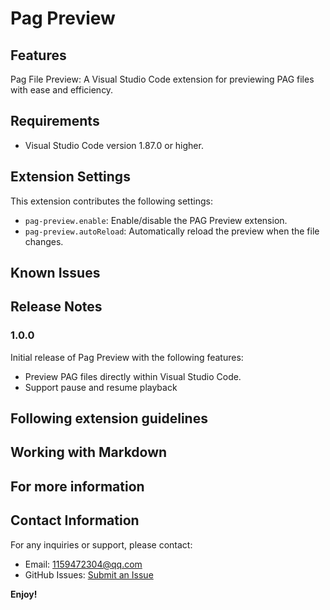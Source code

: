 # Pag Preview


## Features

Pag File Preview: A Visual Studio Code extension for previewing PAG files with ease and efficiency.

## Requirements
- Visual Studio Code version 1.87.0 or higher.

## Extension Settings

This extension contributes the following settings:

- `pag-preview.enable`: Enable/disable the PAG Preview extension.
- `pag-preview.autoReload`: Automatically reload the preview when the file changes.

## Known Issues


## Release Notes


### 1.0.0

Initial release of Pag Preview with the following features:

- Preview PAG files directly within Visual Studio Code.
- Support pause and resume playback

## Following extension guidelines


## Working with Markdown

## For more information

## Contact Information

For any inquiries or support, please contact:

- Email: 1159472304@qq.com
- GitHub Issues: [Submit an Issue](https://github.com/lantianhaijiao)

**Enjoy!**
